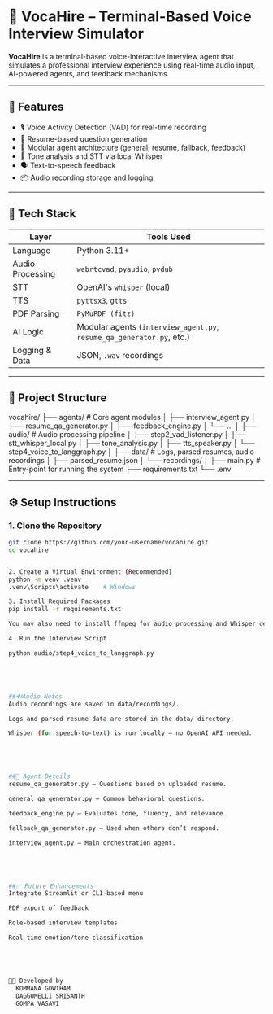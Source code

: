 # 🧠 VocaHire – Terminal-Based Voice Interview Simulator

**VocaHire** is a terminal-based voice-interactive interview agent that simulates a professional interview experience using real-time audio input, AI-powered agents, and feedback mechanisms.

---

## 🚀 Features

- 🎙️ Voice Activity Detection (VAD) for real-time recording
- 🧾 Resume-based question generation
- 🤖 Modular agent architecture (general, resume, fallback, feedback)
- 🧠 Tone analysis and STT via local Whisper
- 🗣️ Text-to-speech feedback
- 📦 Audio recording storage and logging

---

## 🧱 Tech Stack

| Layer           | Tools Used                         |
|------------------|-------------------------------------|
| Language         | Python 3.11+                        |
| Audio Processing | `webrtcvad`, `pyaudio`, `pydub`     |
| STT              | OpenAI's `whisper` (local)          |
| TTS              | `pyttsx3`, `gtts`                   |
| PDF Parsing      | `PyMuPDF (fitz)`                    |
| AI Logic         | Modular agents (`interview_agent.py`, `resume_qa_generator.py`, etc.) |
| Logging & Data   | JSON, `.wav` recordings             |

---

## 📁 Project Structure

vocahire/
├── agents/ # Core agent modules
│ ├── interview_agent.py
│ ├── resume_qa_generator.py
│ ├── feedback_engine.py
│ └── ...
│
├── audio/ # Audio processing pipeline
│ ├── step2_vad_listener.py
│ ├── stt_whisper_local.py
│ ├── tone_analysis.py
│ ├── tts_speaker.py
│ └── step4_voice_to_langgraph.py
│
├── data/ # Logs, parsed resumes, audio recordings
│ ├── parsed_resume.json
│ └── recordings/
│
├── main.py # Entry-point for running the system
├── requirements.txt
└── .env



---

## ⚙️ Setup Instructions

### 1. Clone the Repository

```bash
git clone https://github.com/your-username/vocahire.git
cd vocahire


2. Create a Virtual Environment (Recommended)
python -m venv .venv
.venv\Scripts\activate    # Windows

3. Install Required Packages
pip install -r requirements.txt

You may also need to install ffmpeg for audio processing and Whisper dependencies.

4. Run the Interview Script

python audio/step4_voice_to_langgraph.py





##🔊Audio Notes 
Audio recordings are saved in data/recordings/.

Logs and parsed resume data are stored in the data/ directory.

Whisper (for speech-to-text) is run locally — no OpenAI API needed.





##🧠 Agent Details
resume_qa_generator.py – Questions based on uploaded resume.

general_qa_generator.py – Common behavioral questions.

feedback_engine.py – Evaluates tone, fluency, and relevance.

fallback_qa_generator.py – Used when others don’t respond.

interview_agent.py – Main orchestration agent.





##✅ Future Enhancements
Integrate Streamlit or CLI-based menu

PDF export of feedback

Role-based interview templates

Real-time emotion/tone classification





👨‍💻 Developed by
  KOMMANA GOWTHAM 
  DAGGUMELLI SRISANTH 
  GOMPA VASAVI
